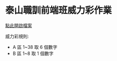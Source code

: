 # 泰山職訓前端班威力彩作業
[點此開啟檔案](https://rawcdn.githack.com/wdaweb/js_-wei-li-cai-applefi87/master/index.html)

威力彩規則:
- A 區 1~38 取 6 個數字
- B 區 1~8 取 1 個數字
